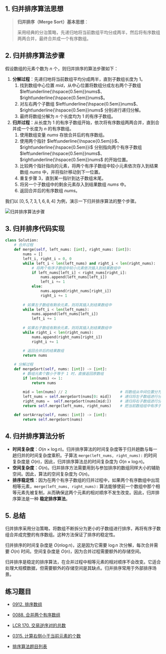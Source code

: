 ## 1. 归并排序算法思想

> **归并排序（Merge Sort）基本思想**：
>
> 采用经典的分治策略，先递归地将当前数组平均分成两半，然后将有序数组两两合并，最终合并成一个有序数组。

## 2. 归并排序算法步骤

假设数组的元素个数为 $n$ 个，则归并排序的算法步骤如下：

1. **分解过程**：先递归地将当前数组平均分成两半，直到子数组长度为 $1$。
   1. 找到数组中心位置 $mid$，从中心位置将数组分成左右两个子数组 $left\underline{\hspace{0.5em}}nums$、$right\underline{\hspace{0.5em}}nums$。
   2. 对左右两个子数组 $left\underline{\hspace{0.5em}}nums$、$right\underline{\hspace{0.5em}}nums$ 分别进行递归分解。
   3. 最终将数组分解为 $n$ 个长度均为 $1$ 的有序子数组。
2. **归并过程**：从长度为 $1$ 的有序子数组开始，依次将有序数组两两合并，直到合并成一个长度为 $n$ 的有序数组。
   1. 使用数组变量 $nums$ 存放合并后的有序数组。
   2. 使用两个指针 $left\underline{\hspace{0.5em}}i$、$right\underline{\hspace{0.5em}}i$ 分别指向两个有序子数组 $left\underline{\hspace{0.5em}}nums$、$right\underline{\hspace{0.5em}}nums$ 的开始位置。
   3. 比较两个指针指向的元素，将两个有序子数组中较小元素依次存入到结果数组 $nums$ 中，并将指针移动到下一位置。
   4. 重复步骤 $3$，直到某一指针到达子数组末尾。
   5. 将另一个子数组中的剩余元素存入到结果数组 $nums$ 中。
   6. 返回合并后的有序数组 $nums$。

我们以 $[0, 5, 7, 3, 1, 6, 8, 4]$ 为例，演示一下归并排序算法的整个步骤。

![归并排序算法步骤](http://qcdn.itcharge.cn/images/20230817103814.png)

## 3. 归并排序代码实现

```python
class Solution:
    # 合并过程
    def merge(self, left_nums: [int], right_nums: [int]):
        nums = []
        left_i, right_i = 0, 0
        while left_i < len(left_nums) and right_i < len(right_nums):
            # 将两个有序子数组中较小元素依次插入到结果数组中
            if left_nums[left_i] < right_nums[right_i]:
                nums.append(left_nums[left_i])
                left_i += 1
            else:
                nums.append(right_nums[right_i])
                right_i += 1
        
        # 如果左子数组有剩余元素，则将其插入到结果数组中
        while left_i < len(left_nums):
            nums.append(left_nums[left_i])
            left_i += 1
        
        # 如果右子数组有剩余元素，则将其插入到结果数组中
        while right_i < len(right_nums):
            nums.append(right_nums[right_i])
            right_i += 1
        
        # 返回合并后的结果数组
        return nums

    # 分解过程
    def mergeSort(self, nums: [int]) -> [int]:
        # 数组元素个数小于等于 1 时，直接返回原数组
        if len(nums) <= 1:
            return nums
        
        mid = len(nums) // 2                        # 将数组从中间位置分为左右两个数组
        left_nums = self.mergeSort(nums[0: mid])    # 递归将左子数组进行分解和排序
        right_nums =  self.mergeSort(nums[mid:])    # 递归将右子数组进行分解和排序
        return self.merge(left_nums, right_nums)    # 把当前数组组中有序子数组逐层向上，进行两两合并

    def sortArray(self, nums: [int]) -> [int]:
        return self.mergeSort(nums)
```

## 4. 归并排序算法分析

- **时间复杂度**：$O(n \times \log n)$。归并排序算法的时间复杂度等于归并趟数与每一趟归并的时间复杂度乘积。子算法 `merge(left_nums, right_nums):` 的时间复杂度是 $O(n)$，因此，归并排序算法总的时间复杂度为 $O(n \times \log n)$。
- **空间复杂度**：$O(n)$。归并排序方法需要用到与参加排序的数组同样大小的辅助空间。因此，算法的空间复杂度为 $O(n)$。
- **排序稳定性**：因为在两个有序子数组的归并过程中，如果两个有序数组中出现相等元素，`merge(left_nums, right_nums):` 算法能够使前一个数组中那个相等元素先被复制，从而确保这两个元素的相对顺序不发生改变。因此，归并排序算法是一种 **稳定排序算法**。

## 5. 总结

归并排序采用分治策略，将数组不断拆分为更小的子数组进行排序，再将有序子数组合并成完整的有序数组。这种方法保证了排序的稳定性。

归并排序的时间复杂度是 $O(n \log n)$，这是因为它需要 $\log n$ 次分解，每次合并需要 $O(n)$ 时间。空间复杂度是 $O(n)$，因为合并过程需要额外的存储空间。

归并排序是稳定的排序算法，在合并过程中相等元素的相对顺序不会改变。它适合处理大规模数据，但需要额外的存储空间是其缺点。归并排序常用于外部排序场景。

## 练习题目


- [0912. 排序数组](https://github.com/ITCharge/AlgoNote/tree/main/docs/solutions/0900-0999/sort-an-array.md)
- [0088. 合并两个有序数组](https://github.com/ITCharge/AlgoNote/tree/main/docs/solutions/0001-0099/merge-sorted-array.md)
- [LCR 170. 交易逆序对的总数](https://github.com/ITCharge/AlgoNote/tree/main/docs/solutions/LCR/shu-zu-zhong-de-ni-xu-dui-lcof.md)
- [0315. 计算右侧小于当前元素的个数](https://github.com/ITCharge/AlgoNote/tree/main/docs/solutions/0300-0399/count-of-smaller-numbers-after-self.md)


- [排序算法题目列表](https://github.com/ITCharge/AlgoNote/tree/main/docs/00_preface/00_06_categories_list.md#%E6%8E%92%E5%BA%8F%E7%AE%97%E6%B3%95%E9%A2%98%E7%9B%AE)